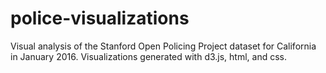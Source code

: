 # police-visualizations
Visual analysis of the Stanford Open Policing Project dataset for California in January 2016. Visualizations generated with d3.js, html, and css.
